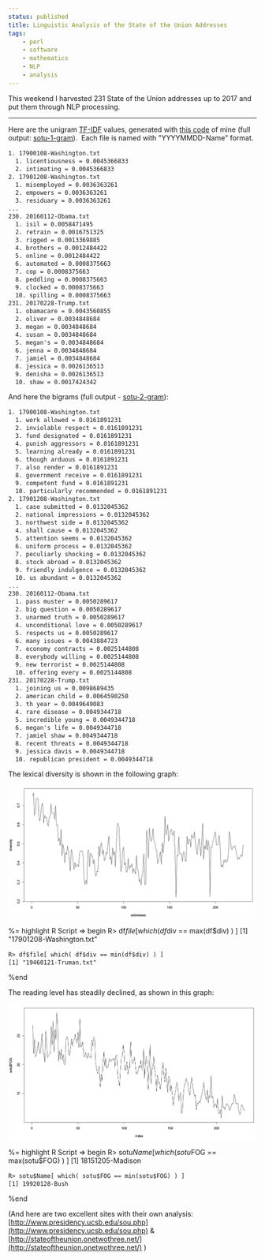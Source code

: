 ```yaml
---
status: published
title: Linguistic Analysis of the State of the Union Addresses
tags:
    - perl
    - software
    - mathematics
    - NLP
    - analysis
---
```


This weekend I harvested 231 State of the Union addresses up to 2017 and put them through NLP processing.

---

Here are the unigram [TF-IDF](https://en.wikipedia.org/wiki/Tf%E2%80%93idf) values, generated with [this code](https://github.com/ology/Text-TFIDF-Ngram/blob/master/eg/analyze) of mine (full output: [sotu-1-gram](sotu-1-gram.txt)).  Each file is named with "YYYYMMDD-Name" format.

    1. 17900108-Washington.txt
      1. licentiousness = 0.0045366833
      2. intimating = 0.0045366833
    2. 17901208-Washington.txt
      1. misemployed = 0.0036363261
      2. empowers = 0.0036363261
      3. residuary = 0.0036363261
    ...
    230. 20160112-Obama.txt
      1. isil = 0.0058471495
      2. retrain = 0.0016751325
      3. rigged = 0.0013369885
      4. brothers = 0.0012484422
      5. online = 0.0012484422
      6. automated = 0.0008375663
      7. cop = 0.0008375663
      8. peddling = 0.0008375663
      9. clocked = 0.0008375663
      10. spilling = 0.0008375663
    231. 20170228-Trump.txt
      1. obamacare = 0.0043560855
      2. oliver = 0.0034848684
      3. megan = 0.0034848684
      4. susan = 0.0034848684
      5. megan's = 0.0034848684
      6. jenna = 0.0034848684
      7. jamiel = 0.0034848684
      8. jessica = 0.0026136513
      9. denisha = 0.0026136513
      10. shaw = 0.0017424342

And here the bigrams (full output - [sotu-2-gram](sotu-2-gram.txt)):

    1. 17900108-Washington.txt
      1. work allowed = 0.0161891231
      2. inviolable respect = 0.0161891231
      3. fund designated = 0.0161891231
      4. punish aggressors = 0.0161891231
      5. learning already = 0.0161891231
      6. though arduous = 0.0161891231
      7. also render = 0.0161891231
      8. government receive = 0.0161891231
      9. competent fund = 0.0161891231
      10. particularly recommended = 0.0161891231
    2. 17901208-Washington.txt
      1. case submitted = 0.0132045362
      2. national impressions = 0.0132045362
      3. northwest side = 0.0132045362
      4. shall cause = 0.0132045362
      5. attention seems = 0.0132045362
      6. uniform process = 0.0132045362
      7. peculiarly shocking = 0.0132045362
      8. stock abroad = 0.0132045362
      9. friendly indulgence = 0.0132045362
      10. us abundant = 0.0132045362
    ...
    230. 20160112-Obama.txt
      1. pass muster = 0.0050289617
      2. big question = 0.0050289617
      3. unarmed truth = 0.0050289617
      4. unconditional love = 0.0050289617
      5. respects us = 0.0050289617
      6. many issues = 0.0043884723
      7. economy contracts = 0.0025144808
      8. everybody willing = 0.0025144808
      9. new terrorist = 0.0025144808
      10. offering every = 0.0025144808
    231. 20170228-Trump.txt
      1. joining us = 0.0098689435
      2. american child = 0.0064590250
      3. th year = 0.0049649083
      4. rare disease = 0.0049344718
      5. incredible young = 0.0049344718
      6. megan's life = 0.0049344718
      7. jamiel shaw = 0.0049344718
      8. recent threats = 0.0049344718
      9. jessica davis = 0.0049344718
      10. republican president = 0.0049344718

The lexical diversity is shown in the following graph:

[![](SOTU-Lexical-Diversity.png)](SOTU-Lexical-Diversity.png)

%= highlight R Script => begin
    R> df$file[ which( df$div == max(df$div) ) ]
    [1] "17901208-Washington.txt"

    R> df$file[ which( df$div == min(df$div) ) ]
    [1] "19460121-Truman.txt"
%end

The reading level has steadily declined, as shown in this graph:

[![](SOTU-FOG.png)](SOTU-FOG.png)

%= highlight R Script => begin
    R> sotu$Name[ which( sotu$FOG == max(sotu$FOG) ) ]
    [1] 18151205-Madison

    R> sotu$Name[ which( sotu$FOG == min(sotu$FOG) ) ]
    [1] 19920128-Bush
%end

(And here are two excellent sites with their own analysis:
[http://www.presidency.ucsb.edu/sou.php](http://www.presidency.ucsb.edu/sou.php)
&
[http://stateoftheunion.onetwothree.net/](http://stateoftheunion.onetwothree.net/)
)
